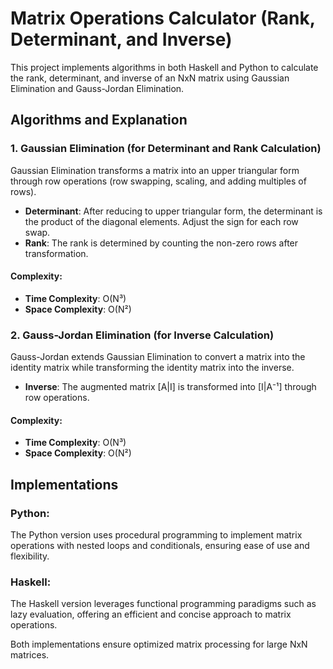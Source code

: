 # Matrix Operations Calculator (Rank, Determinant, and Inverse)

This project implements algorithms in both Haskell and Python to calculate the rank, determinant, and inverse of an NxN matrix using Gaussian Elimination and Gauss-Jordan Elimination.

## Algorithms and Explanation

### 1. **Gaussian Elimination (for Determinant and Rank Calculation)**
Gaussian Elimination transforms a matrix into an upper triangular form through row operations (row swapping, scaling, and adding multiples of rows). 
- **Determinant**: After reducing to upper triangular form, the determinant is the product of the diagonal elements. Adjust the sign for each row swap.
- **Rank**: The rank is determined by counting the non-zero rows after transformation.

#### Complexity:
- **Time Complexity**: O(N³) 
- **Space Complexity**: O(N²)

### 2. **Gauss-Jordan Elimination (for Inverse Calculation)**
Gauss-Jordan extends Gaussian Elimination to convert a matrix into the identity matrix while transforming the identity matrix into the inverse.
- **Inverse**: The augmented matrix [A|I] is transformed into [I|A⁻¹] through row operations.

#### Complexity:
- **Time Complexity**: O(N³)
- **Space Complexity**: O(N²)

## Implementations

### **Python**:
The Python version uses procedural programming to implement matrix operations with nested loops and conditionals, ensuring ease of use and flexibility.

### **Haskell**:
The Haskell version leverages functional programming paradigms such as lazy evaluation, offering an efficient and concise approach to matrix operations.

Both implementations ensure optimized matrix processing for large NxN matrices.
